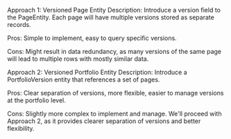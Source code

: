 Approach 1: Versioned Page Entity
Description: Introduce a version field to the PageEntity. Each page will have multiple versions stored as separate records.

Pros: Simple to implement, easy to query specific versions.

Cons: Might result in data redundancy, as many versions of the same page will lead to multiple rows with mostly similar data.

Approach 2: Versioned Portfolio Entity
Description: Introduce a PortfolioVersion entity that references a set of pages.

Pros: Clear separation of versions, more flexible, easier to manage versions at the portfolio level.

Cons: Slightly more complex to implement and manage.
We'll proceed with Approach 2, as it provides clearer separation of versions and better flexibility.
